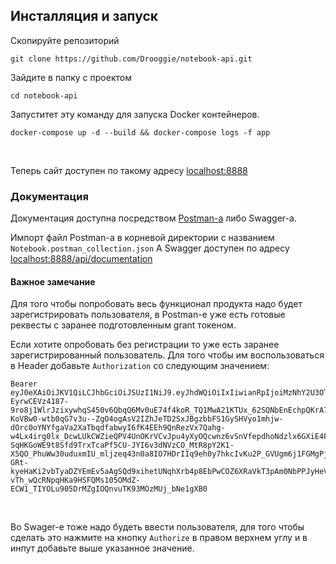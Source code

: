 ## Инсталляция и запуск

Скопируйте репозиторий
```
git clone https://github.com/Drooggie/notebook-api.git
``` 

Зайдите в папку с проектом
```
cd notebook-api
``` 

Запуститет эту команду для запуска Docker контейнеров.
```
docker-compose up -d --build && docker-compose logs -f app
```  
<br />

Теперь сайт доступен по такому адресу <a href="http://localhost:8888/">localhost:8888</a>

### Документация

Документация доступна посредством <a href="https://www.postman.com/downloads/"> Postman-а</a> либо Swagger-а.

Импорт файл Postman-a в корневой директории с названием `Notebook.postman_collection.json`
А Swagger доступен по адресу <a href="http://localhost:8888/api/documentation/">localhost:8888/api/documentation</a>

#### Важное замечание
Для того чтобы попробовать весь функционал продукта надо будет зарегистрировать пользователя, в Postman-е уже есть готовые реквесты с заранее подготовленным grant токеном.

Если хотите опробовать без регистрации то уже есть заранее зарегистрированный пользователь. Для того чтобы им воспользоваться в Header добавьте `Authorization` со следующим значением:
```
Bearer eyJ0eXAiOiJKV1QiLCJhbGciOiJSUzI1NiJ9.eyJhdWQiOiIxIiwianRpIjoiMzNhY2U3OTc0NWM0NmJhNDg5Yzg3YjY5YmVhNWM2N2RmMTQxN2U2ZGIzMjQyN2YyNTUxOWY0OWNjZmE1MmNlODI4MjQxYTgxMTEwOTFhZmIiLCJpYXQiOjE3MzMyNzU0MjYuNjYwMTcyLCJuYmYiOjE3MzMyNzU0MjYuNjYwMTc2LCJleHAiOjE3NjQ4MTE0MjYuNjMxNDMsInN1YiI6IjIiLCJzY29wZXMiOlsiKiJdfQ.L8LiwPLdJBOd9onEcX5ErD-EyrwCEVz4187-9ro8j1WlrJzixywhqS450v6QbqQ6Mv0uE74f4koR_TQ1MwA21KTUx_62SQNbEnEchpQKrA7ERB0KLBIebw6FB5IwVyIMu0aD9QuTQ7WwUWjlLRzb2M3gxGbufYgdaDrd_QwNUMCLW3Ph-KoVBw0-wtb0qG7v3u--ZgO4ogAsV2IZhJeTD2SxJBgzbbFS1GySHVyo1mhjw-dOrc0oYNYfgaVa2XaTbqdfabwyI6fK4EEh9QnRezVx7Qahg-w4Lx4irg0lx_DcwLUkCWZieQPV4UnOKrVCvJpu4yXyOQcwnz6vSnVfepdhoNdzlx6GXiE4FvTr-SqHKGoWE9t8Sfd9TrxTcaPf5CU-JYI6v3dNVzCO_MtR8pY2K1-X5QO_PhuWw30uduxmIU_mljzeq43n0a8IO7HDrIIq9eh0y7hkcIvKu2P_GVUgm6j1FGMgPjTQ-GRt-kyeHaKi2vbTyaDZYEmEv5aAgSQd9xihetUNqhXrb4p8EbPwCOZ6XRaVkT3pAm0NbPPJyHeVAWr5rOdT_oNDx1KLp72kF1mDvracG_PS8pNUyS8YCfLQAGbCy-vTh_wQcRNpqHKa9HSFQMs105OMdZ-ECW1_TIYOLu905DrMZgIOQnvuTK93MOzMUj_bNe1gXB0
```
<br />

Во Swager-е тоже надо будеть ввести пользователя, для того чтобы сделать это нажмите на кнопку `Authorize` в правом верхнем углу и в инпут добавьте выше указанное значение. 